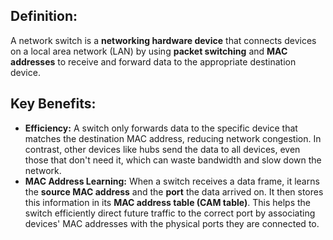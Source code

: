 ## Definition:
A network switch is a **networking hardware device** that connects devices on a local area network (LAN) by using **packet switching** and **MAC addresses** to receive and forward data to the appropriate destination device.
## Key Benefits:
- **Efficiency:** A switch only forwards data to the specific device that matches the destination MAC address, reducing network congestion. In contrast, other devices like hubs send the data to all devices, even those that don't need it, which can waste bandwidth and slow down the network.
- **MAC Address Learning:** When a switch receives a data frame, it learns the **source MAC address** and the **port** the data arrived on. It then stores this information in its **MAC address table (CAM table)**. This helps the switch efficiently direct future traffic to the correct port by associating devices' MAC addresses with the physical ports they are connected to.